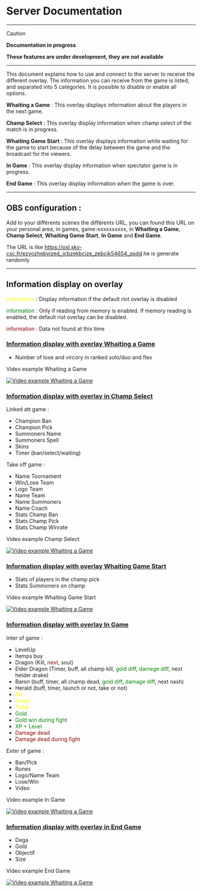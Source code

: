 # **Server** Documentation

---

> [!CAUTION] 
> **Documentation in progress** 
> 
> **These features are under development, they are not available**

---

This document explains how to use and connect to the server to receive the different overlay.
The information you can receive from the game is listed, and separated into 5 categories. It is possible to disable or enable all options.

**Whaiting a Game** : This overlay displays information about the players in the next game.

**Champ Select** : This overlay display information when champ select of the match is in progress.

**Whaiting Game Start** :  This overlay displays information while waiting for the game to start because of the delay between the game and the broadcast for the viewers.

**In Game** : This overlay display information when spectator game is in progress.

**End Game** : This overlay display information when the game is over.

---

## **OBS** configuration :

Add to your différents scènes the différents URL, you can found this URL on your personal area, in games, game-xxxxxxxxxx, in **Whaiting a Game**, **Champ Select**, **Whaiting Game Start**, **In Game** and **End Game**.

The URL is like https://osl.sky-csc.fr/ezvozhebvized_jcbzekbcize_zebcjk54654_qsdd he is generate randomly

---

## Information display on overlay

<span style="color:yellow">information</span> : Display information if the default riot overlay is disabled

<span style="color:green">information</span> : Only if reading from memory is enabled. If memory reading is enabled, the default riot overlay can be disabled.

<span style="color:darkred">information</span> : Data not found at this time

### <ins>Information display with overlay **Whaiting a Game**
- Number of lose and vircory in ranked solo/duo and flex

Video example Whaiting a Game

<!-- https://youtu.be/46wy47H3D6o?list=PLk9GhrqI8Se0fgkxp_Ceb3V5A89m0kk4T -->

[![Video example Whaiting a Game](https://img.youtube.com/vi/46wy47H3D6o/0.jpg)](https://www.youtube.com/watch?v=46wy47H3D6o)

<!-- [![Video example Whaiting a Game](https://img.youtube.com/vi/y-jzB9q54Ng/0.jpg)](https://www.youtube.com/watch?v=y-jzB9q54Ng) -->

<!-- <a href="http://www.youtube.com/watch?feature=player_embedded&v=y-jzB9q54Ng?
" target="_blank"><img src="http://img.youtube.com/vi/y-jzB9q54Ng/0.jpg" 
alt="Video example Whaiting a Game" width="240" height="180" border="0" /></a> -->

### <ins>Information display with overlay in **Champ Select**
Linked att game : 
- Champion Ban
- Champion Pick
- Summoners Name
- Summoners Spell
- Skins
- Timer (ban/select/waiting)
 	
Take off game :
- Name Toornament
- Win/Lose Team
- Logo Team
- Name Team
- Name Summoners
- Name Coach
- Stats Champ Ban
- Stats Champ Pick
- Stats Champ Winrate

Video example Champ Select

[![Video example Whaiting a Game](https://img.youtube.com/vi/46wy47H3D6o/0.jpg)](https://www.youtube.com/watch?v=46wy47H3D6o)

### <ins>Information display with overlay **Whaiting Game Start**
- Stats of players in the champ pick
- Stats Summoners on champ

Video example Whaiting Game Start

[![Video example Whaiting a Game](https://img.youtube.com/vi/46wy47H3D6o/0.jpg)](https://www.youtube.com/watch?v=46wy47H3D6o)
 
### <ins>Information display with overlay **In Game**
Inter of game :
- LevelUp
- Itemps buy
- Dragon (Kill, <span style="color:darkred">next</span>, soul)
- Elder Dragon (Timer, buff, all champ kill, <span style="color:green">gold diff</span>, <span style="color:green">damege diff</span>, next helder drake)
- Baron (buff, timer, all champ dead, <span style="color:green">gold diff</span>, <span style="color:green">damage diff</span>, next nash)
- Herald (buff, timer, launch or not, take or not)
- <span style="color:yellow">Kill</span>
- <span style="color:yellow">Tower</span>
- <span style="color:yellow">Timer</span>
- <span style="color:green">Gold</span>
- <span style="color:green">Gold win during fight</span>
- <span style="color:green">XP + Level</span>
- <span style="color:darkred">Damage dead</span>
- <span style="color:darkred">Damage dead during fight</span>

Exter of game :
- Ban/Pick
- Runes
- Logo/Name Team
- Lose/Win
- Video

Video example In Game

[![Video example Whaiting a Game](https://img.youtube.com/vi/46wy47H3D6o/0.jpg)](https://www.youtube.com/watch?v=46wy47H3D6o)

### <ins>Information display with overlay in **End Game**
- Dega
- Gold
- Objectif
- Size

Video example End Game

[![Video example Whaiting a Game](https://img.youtube.com/vi/46wy47H3D6o/0.jpg)](https://www.youtube.com/watch?v=46wy47H3D6o)